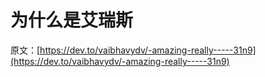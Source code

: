 # 为什么是艾瑞斯

原文：[https://dev.to/vaibhavydv/-amazing-really-----31n9](https://dev.to/vaibhavydv/-amazing-really-----31n9)